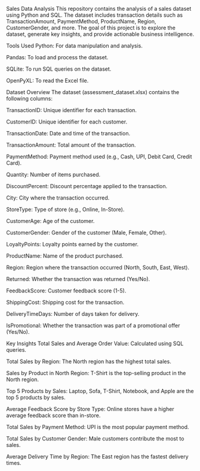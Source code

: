 Sales Data Analysis
This repository contains the analysis of a sales dataset using Python and SQL. The dataset includes transaction details such as TransactionAmount, PaymentMethod, ProductName, Region, CustomerGender, and more. The goal of this project is to explore the dataset, generate key insights, and provide actionable business intelligence.

Tools Used
Python: For data manipulation and analysis.

Pandas: To load and process the dataset.

SQLite: To run SQL queries on the dataset.

OpenPyXL: To read the Excel file.

Dataset Overview
The dataset (assessment_dataset.xlsx) contains the following columns:

TransactionID: Unique identifier for each transaction.

CustomerID: Unique identifier for each customer.

TransactionDate: Date and time of the transaction.

TransactionAmount: Total amount of the transaction.

PaymentMethod: Payment method used (e.g., Cash, UPI, Debit Card, Credit Card).

Quantity: Number of items purchased.

DiscountPercent: Discount percentage applied to the transaction.

City: City where the transaction occurred.

StoreType: Type of store (e.g., Online, In-Store).

CustomerAge: Age of the customer.

CustomerGender: Gender of the customer (Male, Female, Other).

LoyaltyPoints: Loyalty points earned by the customer.

ProductName: Name of the product purchased.

Region: Region where the transaction occurred (North, South, East, West).

Returned: Whether the transaction was returned (Yes/No).

FeedbackScore: Customer feedback score (1-5).

ShippingCost: Shipping cost for the transaction.

DeliveryTimeDays: Number of days taken for delivery.

IsPromotional: Whether the transaction was part of a promotional offer (Yes/No).

Key Insights
Total Sales and Average Order Value: Calculated using SQL queries.

Total Sales by Region: The North region has the highest total sales.

Sales by Product in North Region: T-Shirt is the top-selling product in the North region.

Top 5 Products by Sales: Laptop, Sofa, T-Shirt, Notebook, and Apple are the top 5 products by sales.

Average Feedback Score by Store Type: Online stores have a higher average feedback score than in-store.

Total Sales by Payment Method: UPI is the most popular payment method.

Total Sales by Customer Gender: Male customers contribute the most to sales.

Average Delivery Time by Region: The East region has the fastest delivery times.
